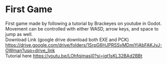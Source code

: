# First Game
First game made by following a tutorial by Brackeyes on youtube in Godot.  
Movement can be controlled with either WASD, arrow keys, and space to jump as well.  
Download Link (google drive download both EXE and PCK) https://drive.google.com/drive/folders/1SrpG6HJPRSSvMDmiYjAbFAKJvJ-OWman?usp=drive_link  
Tutorial here https://youtu.be/LOhfqjmasi0?si=iqt1sKL32BAd2BBt
